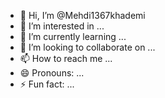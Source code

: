 - 👋 Hi, I’m @Mehdi1367khademi
- 👀 I’m interested in ...
- 🌱 I’m currently learning ...
- 💞️ I’m looking to collaborate on ...
- 📫 How to reach me ...
- 😄 Pronouns: ...
- ⚡ Fun fact: ...

<!---
Mehdi1367khademi/Mehdi1367khademi is a ✨ special ✨ repository because its `README.md` (this file) appears on your GitHub profile.
You can click the Preview link to take a look at your changes.
--->
